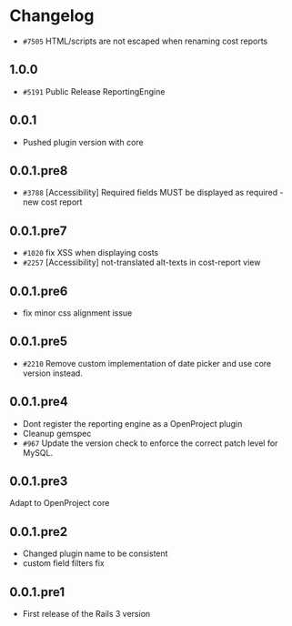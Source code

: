<!---- copyright
ReportingEngine

Copyright (C) 2010 - 2014 the OpenProject Foundation (OPF)

This program is free software; you can redistribute it and/or
modify it under the terms of the GNU General Public License
version 3.

This program is distributed in the hope that it will be useful,
but WITHOUT ANY WARRANTY; without even the implied warranty of
MERCHANTABILITY or FITNESS FOR A PARTICULAR PURPOSE.  See the
GNU General Public License for more details.

You should have received a copy of the GNU General Public License
along with this program; if not, write to the Free Software
Foundation, Inc., 51 Franklin Street, Fifth Floor, Boston, MA  02110-1301, USA.

++-->

# Changelog

* `#7505` HTML/scripts are not escaped when renaming cost reports

## 1.0.0

* `#5191` Public Release ReportingEngine

## 0.0.1

* Pushed plugin version with core

## 0.0.1.pre8

* `#3788` [Accessibility] Required fields MUST be displayed as required - new cost report

## 0.0.1.pre7

* `#1020` fix XSS when displaying costs
* `#2257` [Accessibility] not-translated alt-texts in cost-report view

## 0.0.1.pre6

* fix minor css alignment issue

## 0.0.1.pre5

* `#2210` Remove custom implementation of date picker and use core version instead.

## 0.0.1.pre4

* Dont register the reporting engine as a OpenProject plugin
* Cleanup gemspec
* `#967` Update the version check to enforce the correct patch level for MySQL.

## 0.0.1.pre3

Adapt to OpenProject core

## 0.0.1.pre2

* Changed plugin name to be consistent
* custom field filters fix

## 0.0.1.pre1

* First release of the Rails 3 version
